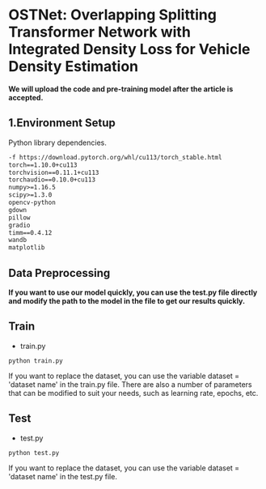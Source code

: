 # OSTNet: Overlapping Splitting Transformer Network with Integrated Density Loss for Vehicle Density Estimation

**We will upload the code and pre-training model after the article is accepted.**



## 1.Environment Setup

Python library dependencies.

```xml
-f https://download.pytorch.org/whl/cu113/torch_stable.html
torch==1.10.0+cu113
torchvision==0.11.1+cu113
torchaudio==0.10.0+cu113 
numpy>=1.16.5
scipy>=1.3.0
opencv-python
gdown
pillow
gradio
timm==0.4.12
wandb
matplotlib
```

## Data Preprocessing





**If you want to use our model quickly, you can use the test.py file directly and modify the path to the model in the file to get our results quickly.**

## Train

- train.py

```shell
python train.py
```

If you want to replace the dataset, you can use the variable dataset = 'dataset name' in the train.py file. There are also a number of parameters that can be modified to suit your needs, such as learning rate, epochs, etc.

## Test

- test.py

```shell
python test.py
```

If you want to replace the dataset, you can use the variable dataset = 'dataset name' in the test.py file.